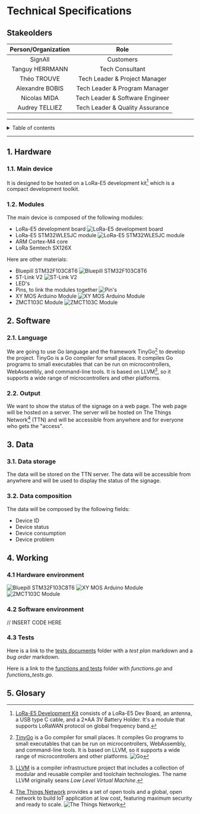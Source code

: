 # Technical Specifications

## Stakeolders

| Person/Organization | Role                            |
| :-----------------: | :-----------------------------: |
| SignAll             | Customers                       |
| Tanguy HERRMANN     | Tech Consultant                 |
| Théo TROUVE         | Tech Leader & Project Manager   |
| Alexandre BOBIS     | Tech Leader & Program Manager   |
| Nicolas MIDA        | Tech Leader & Software Engineer |
| Audrey TELLIEZ      | Tech Leader & Quality Assurance |

---

<details close>
<summary>Table of contents</summary><blockquote>

- [Technical Specifications](#technical-specifications)
  - [Stakeolders](#stakeolders)
  - [1. Hardware](#1-hardware)
    - [1.1. Main device](#11-main-device)
    - [1.2. Modules](#12-modules)
  - [2. Software](#2-software)
    - [2.1. Language](#21-language)
    - [2.2. Output](#22-output)
  - [3. Data](#3-data)
    - [3.1. Data storage](#31-data-storage)
    - [3.2. Data composition](#32-data-composition)
  - [4. Working](#4-working)
    - [4.1 Hardware environment](#41-hardware-environment)
    - [4.2 Software environment](#42-software-environment)
    - [4.3 Tests](#43-tests)
  - [5. Glosary](#5-glosary)

</details>

---

## 1. Hardware

### 1.1. Main device

It is designed to be hosted on a LoRa-E5 development kit[^1] which is a compact development toolkit.

### 1.2. Modules

The main device is composed of the following modules:

- LoRa-E5 development board
![LoRa-E5 development board](https://files.seeedstudio.com/wiki/LoRa-E5_Development_Kit/202003261_preview-07.png)
- LoRa-E5 STM32WLE5JC module
![LoRa-E5 STM32WLE5JC module](https://files.seeedstudio.com/products/317990687/image/lora-e5_Preview-07.png)
- ARM Cortex-M4 core
- LoRa Semtech SX126X

Here are other materials:

- Bluepill STM32F103C8T6
![Bluepill STM32F103C8T6](https://imgs.search.brave.com/LvhMMiYgDuNs6HVsy-dNzPMn5a0rI3RyypIw2D7t3YM/rs:fit:1200:1200:1/g:ce/aHR0cHM6Ly9za3Rl/Y2h3b3Jrcy5jYS93/cC1jb250ZW50L3Vw/bG9hZHMvMjAxNy8w/Ni9TVDMyRHVpbm8t/NC5qcGc)
- ST-Link V2
![ST-Link V2](https://imgs.search.brave.com/RM9DUVUjJ4VqXGis_IfS5uZmj_i_U0ynfEg8zw14vKo/rs:fit:600:600:1/g:ce/aHR0cDovL3d3dy5q/eXNvdXJjZS5jb20v/d2ViL3VzZXJmaWxl/cy9wcm9kdWN0L0lD/L2JpZy9TVExJTktT/VE04U1RNMzIuanBn)
- LED's
- Pins, to link the modules together
![Pin's](https://imgs.search.brave.com/g9FQkFHOMjFngiFO9Iw6zDc-pZhvx1HC-Hll0iT4hZI/rs:fit:1200:1200:1/g:ce/aHR0cHM6Ly9pbWcu/c3RhdGljYmcuY29t/L2ltYWdlcy9vYXVw/bG9hZC9iYW5nZ29v/ZC9pbWFnZXMvQjIv/NjMvMjEzZTI4ZDUt/YzYwYS00MjRlLWE2/MjUtNTRmNWFhMTgy/YTM1LmpwZw)
- XY MOS Arduino Module
![XY MOS Arduino Module](https://imgs.search.brave.com/YlK9JCSdovTfClTsIybDoKx2Zx0Vx4Z1dUk72L6Dhqc/rs:fit:502:531:1/g:ce/aHR0cHM6Ly9pbWFn/ZXMudWEucHJvbS5z/dC8yMzU4OTAwNTUw/X3c2NDBfaDY0MF9t/b2R1bC10cmFuemlz/dG9yLTE1YS5qcGc)
- ZMCT103C Module
![ZMCT103C Module](https://imgs.search.brave.com/EgnBCmh1qpjRkgURmjdW1ul4y5MJCGKbVQSyrU-gtTs/rs:fit:1200:1200:1/g:ce/aHR0cHM6Ly9zMy1h/cC1zb3V0aGVhc3Qt/MS5hbWF6b25hd3Mu/Y29tL2EyLmRhdGFj/YWNpcXVlcy5jb20v/d20vTVRVNU16QS8z/NzYyMTg1NDUyLzMx/OTUwMTQxNzcuanBn)

## 2. Software

### 2.1. Language

We are going to use Go language and the framework TinyGo[^2] to develop the project. TinyGo is a Go compiler for small places. It compiles Go programs to small executables that can be run on microcontrollers, WebAssembly, and command-line tools. It is based on LLVM[^3], so it supports a wide range of microcontrollers and other platforms.

### 2.2. Output

We want to show the status of the signage on a web page. The web page will be hosted on a server. The server will be hosted on The Things Network[^4] (TTN) and will be accessible from anywhere and for everyone who gets the "access".

## 3. Data

### 3.1. Data storage

The data will be stored on the TTN server. The data will be accessible from anywhere and will be used to display the status of the signage.

### 3.2. Data composition

The data will be composed by the following fields:

- Device ID
- Device status
- Device consumption
- Device problem

## 4. Working

### 4.1 Hardware environment

![Bluepill STM32F103C8T6](https://kevoster.files.wordpress.com/2017/05/stm32f103c8t6-bluepill.gif?w=665&zoom=2)
![XY MOS Arduino Module](https://makershop.ie/image/catalog/p/00304/xy-mos-1.jpg)
![ZMCT103C Module](https://components101.com/sites/default/files/inline-images/ZMCT103C-Sensor-with-MCU_0.jpg)

### 4.2 Software environment

// INSERT CODE HERE

### 4.3 Tests

Here is a link to the [tests documents](https://github.com/algosup/2022-2023-project-1-smart-signage-Project-1-group/blob/main/documents/tests/) folder with a *test plan* markdown and a *bug order* markdown.

Here is a link to the [functions and tests](https://github.com/algosup/2022-2023-project-1-smart-signage-Project-1-group/blob/main/documents/functions_and_tests/) folder with *functions.go* and *functions_tests.go*.

## 5. Glosary

[^1]: [LoRa-E5 Development Kit](https://www.st.com/en/partner-products-and-services/lora-e5-development-kit.html#overview) consists of a LoRa-E5 Dev Board, an antenna, a USB type C cable, and a 2*AA 3V Battery Holder. It's a module that supports LoRaWAN protocol on global frequency band.

[^2]: [TinyGo](https://tinygo.org/) is a Go compiler for small places. It compiles Go programs to small executables that can be run on microcontrollers, WebAssembly, and command-line tools. It is based on LLVM, so it supports a wide range of microcontrollers and other platforms.
![Go](https://imgs.search.brave.com/juFbFNPHdkx1Uvmt6s4bVYL9Y34QQZddzJ1RrKNTrW0/rs:fit:1200:890:1/g:ce/aHR0cHM6Ly9taXJv/Lm1lZGl1bS5jb20v/bWF4LzMxNTIvMCo3/dlE4ZVJjMjh5ejlr/X19yLnBuZw)

[^3]: [LLVM](https://en.wikipedia.org/wiki/LLVM) is a compiler infrastructure project that includes a collection of modular and reusable compiler and toolchain technologies. The name LLVM originally seans *Low Level Virtual Machine*.

[^4]: [The Things Network](https://www.thethingsnetwork.org) provides a set of open tools and a global, open network to build IoT application at low cost, featuring maximum security and ready to scale.
![The Things Network](https://imgs.search.brave.com/b37niRBmbsecEFea46VqDEZ2_8kKYS2ZG572YQKyXpA/rs:fit:1200:1172:1/g:ce/aHR0cHM6Ly93d3cu/aG9tZWFuZHNtYXJ0/LmRlL3Zhci9zaXRl/L3N0b3JhZ2UvaW1h/Z2VzLzYvMC8wLzYv/MjYwMDYtMi1nZXIt/REUvVGhlJTIwdGhp/bmdzJTIwbmV0d29y/ayUyMGxvZ28lMjBD/cm9wcGVkLnBuZw)
